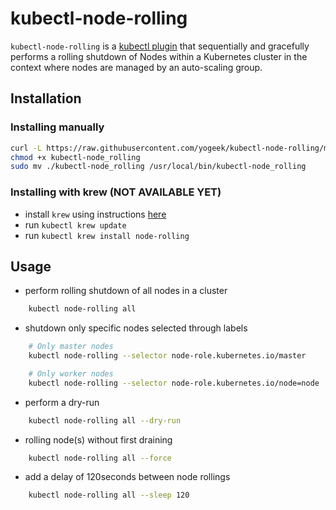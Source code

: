 # kubectl-node-rolling

`kubectl-node-rolling` is a [kubectl plugin](https://kubernetes.io/docs/tasks/extend-kubectl/kubectl-plugins/) that sequentially and gracefully performs a rolling shutdown of Nodes within a Kubernetes cluster in the context where nodes are managed by an auto-scaling group.

## Installation

### Installing manually

```bash
curl -L https://raw.githubusercontent.com/yogeek/kubectl-node-rolling/master/node-rolling.sh -o kubectl-node_rolling
chmod +x kubectl-node_rolling
sudo mv ./kubectl-node_rolling /usr/local/bin/kubectl-node_rolling
```

### Installing with krew (NOT AVAILABLE YET)

- install `krew` using instructions [here](https://github.com/kubernetes-sigs/krew#installation)
- run `kubectl krew update`
- run `kubectl krew install node-rolling`

## Usage

- perform rolling shutdown of all nodes in a cluster

```bash
    kubectl node-rolling all
```

- shutdown only specific nodes selected through labels

```bash
    # Only master nodes
    kubectl node-rolling --selector node-role.kubernetes.io/master

    # Only worker nodes
    kubectl node-rolling --selector node-role.kubernetes.io/node=node
```

- perform a dry-run

```bash
    kubectl node-rolling all --dry-run
```

- rolling node(s) without first draining

```bash
    kubectl node-rolling all --force
```

- add a delay of 120seconds between node rollings

```bash
    kubectl node-rolling all --sleep 120
```
